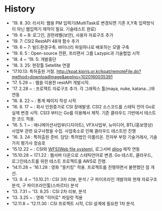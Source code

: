 # History
- '19. 8. 30: 리서치: 웹용 PM 입력기(MultiTask로 변경되면 기존 X,Y축 입력방식이 아닌 웹입력기 제작이 필요. 기술테스트 완료)
- '19. 6 ~ 8: 로그인, 권한레벨(보안), 사용자 자료구조 추가
- '19. 7: CSI2 RestAPI 48개 함수 추가
- '19. 6 ~ 7: 빌드환경구축. 바이너리 파일하나로 배포하는 모델 구축
- '19. 6. 5 : Open-source 전환, 프리랜서 그룹 Lazypic과 기술협업 시작
- '18. 4 ~ '19. 5: 개발중단
- '18. 3. 25: 현장툴 Setellite 연결
- '17.10.13: 특허출원 거절. http://kpat.kipris.or.kr/kpat/remoteFile.do?method=downloadImage&applno=1020160035391
- ’17. 5.29 ~ : 웹을 이용한 restAPI 개발시작. 
- '17. 2.28 ~ : 프로젝트 자료구조 추가. 각 그래픽스 툴(maya, nuke, katana...)와 연동
- ’16. 8. 22 ~ : 통계 페이지 작성 시작
- ’16. 8. 17 ~ : 회사 인원증가로 CSI 장애발생. CSI2 소스코드를 스테틱 언어 Go로 실제 변경 시작. CSI3 부터는 Go를 이용해서 제작. 기존 클라우드 기반에서 테스트한 코드 적용.
- ’16. 5. 1 ~ : 애니메이션사업부(디지아트), VFX사업부, 뉴미디어, BTL(홍보영상) 사업부 관련 요구사항을 수집. 사업축소로 인해 클라우드 테스트만 진행
- '16. 3. 24 : 특허출원 준비. 담당: 특허법인 이룸리온. 전자부 부장 기술거래사, 기술가치 평가사 정승호
- ’15.12.22 ~ : CSI와 [WFS(Web file system)](https://github.com/digital-idea/wfs), 로그서버 [dilog](https://github.com/digital-idea/dilog) 제작 연동
- ’15.10.28 ~ 17.1.22 : 웹서버 다운으로 스테틱언어로 변경. Go 테스트, 클라우드, 로그인테스트를 위한 테스트 프로젝트를 AWS로 진행.
- ’14.11.28 ~ ’16.1.28 : 영화 "몽키킹" 적용. 프로젝트를 진행하면서 불편했던 점 개선. 
- ’13. 9. 4 ~ ’13.10.21 : CSI 3차 리뷰, 분석 / 구 파이프라인 개발자와 현재 자료구조 분석, 구 파이프라인툴(스파르타) 분석
- ’13. 7.31 ~ ’13. 8.25 : CSI 2차 리뷰, 분석
- ’13. 3.25 ~ : 영화 "히어로" 파일럿 적용
- ’12.11.8 ~ ’12.11.30 : CSI 프로젝트 시작, CSI 설계에 필요한 1차 분석.
